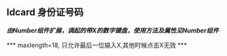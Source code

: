 ## Idcard 身份证号码

***由Number组件扩展，调起的带X的数字键盘，使用方法及属性见Number组件***

*** maxlength=18, 只允许最后一位输入X,其他时候点击X无效 ***